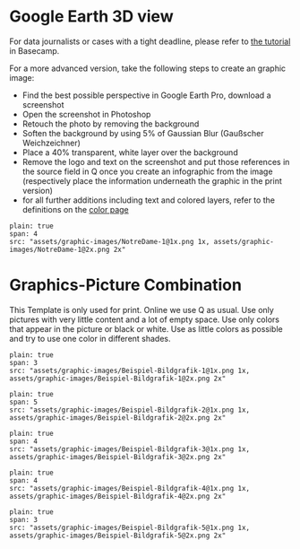 # Google Earth 3D view

For data journalists or cases with a tight deadline, please refer to [the tutorial](https://3.basecamp.com/3500782/buckets/10878677/documents/1598132399#__recording_1793630293) in Basecamp.

For a more advanced version, take the following steps to create an graphic image:
- Find the best possible perspective in Google Earth Pro, download a screenshot
- Open the screenshot in Photoshop
- Retouch the photo by removing the background
- Soften the background by using 5% of Gaussian Blur (Gaußscher Weichzeichner)
- Place a 40% transparent, white layer over the background
- Remove the logo and text on the screenshot and put those references in the source field in Q once you create an infographic from the image (respectively place the information underneath the graphic in the print version)
- for all further additions including text and colored layers, refer to the definitions on the [color page](https://nzzdev.github.io/Storytelling-Styleguide/#/colors)

```image
plain: true
span: 4
src: "assets/graphic-images/NotreDame-1@1x.png 1x, assets/graphic-images/NotreDame-1@2x.png 2x"
```

# Graphics-Picture Combination

This Template is only used for print. Online we use Q as usual. Use only pictures with very little content and a lot of empty space. Use only colors that appear in the picture or black or white. Use as little colors as possible and try to use one color in different shades.

```image
plain: true
span: 3
src: "assets/graphic-images/Beispiel-Bildgrafik-1@1x.png 1x, assets/graphic-images/Beispiel-Bildgrafik-1@2x.png 2x"
```

```image
plain: true
span: 5
src: "assets/graphic-images/Beispiel-Bildgrafik-2@1x.png 1x, assets/graphic-images/Beispiel-Bildgrafik-2@2x.png 2x"
```

```image
plain: true
span: 4
src: "assets/graphic-images/Beispiel-Bildgrafik-3@1x.png 1x, assets/graphic-images/Beispiel-Bildgrafik-3@2x.png 2x"
```

```image
plain: true
span: 4
src: "assets/graphic-images/Beispiel-Bildgrafik-4@1x.png 1x, assets/graphic-images/Beispiel-Bildgrafik-4@2x.png 2x"
```

```image
plain: true
span: 3
src: "assets/graphic-images/Beispiel-Bildgrafik-5@1x.png 1x, assets/graphic-images/Beispiel-Bildgrafik-5@2x.png 2x"
```
